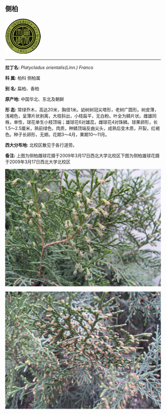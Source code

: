 ## 侧柏

![西北大学校园网络植物志](JPG/nwu.gif)

---

**拉丁名:**  _Platycladus orientalis(Linn.) Franco_

**科 属:** 柏科 侧柏属

**别 名:** 扁柏、香柏

**原产地:** 中国华北、东北及朝鲜

**形  态:** 常绿乔木，高达20米，胸径1米。幼树树冠尖塔形，老树广圆形。树皮薄，浅褐色，呈薄片状剥离，大枝斜出，小枝扁平，无白粉。叶全为鳞片状。雌雄同株，单性，球花单生小枝顶端；雄球花6对雄蕊，雌球花4对珠鳞。球果卵形，长1.5～2.5厘米，熟前绿色，肉质，种鳞顶端反曲尖头，成熟后变木质，开裂，红褐色。种子长卵形，无翅。花期3～4月，果期10～11月。

**西大分布地:** 北校区散见于各行道旁。　

**备注:** 上图为侧柏雌球花摄于2009年3月17日西北大学北校区下图为侧柏雄球花摄于2009年3月17日西北大学北校区

![侧柏](JPG/侧柏雌花.JPG) 

![侧柏](JPG/侧柏雄花.JPG) 


